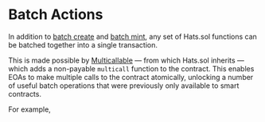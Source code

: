 # Batch Actions

In addition to [batch create](creating-hats.md#batch-creation) and [batch mint](minting-hats.md#batch-minting), any set of Hats.sol functions can be batched together into a single transaction.

This is made possible by [Multicallable](https://github.com/Vectorized/solady/blob/main/src/utils/Multicallable.sol) — from which Hats.sol inherits — which adds a non-payable `multicall` function to the contract. This enables EOAs to make multiple calls to the contract atomically, unlocking a number of useful batch operations that were previously only available to smart contracts.

For example,&#x20;
